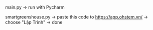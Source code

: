 main.py -> run with Pycharm

smartgreenshouse.py -> paste this code to https://app.ohstem.vn/ -> choose "Lập Trình" -> done
